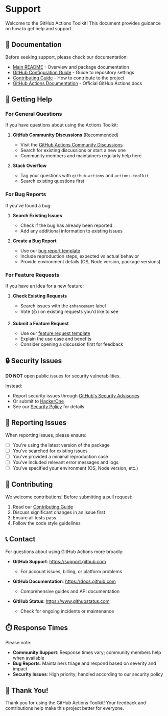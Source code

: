 # Support

Welcome to the GitHub Actions Toolkit! This document provides guidance on how to get help and support.

## 📖 Documentation

Before seeking support, please check our documentation:

- [Main README](../README.md) - Overview and package documentation
- [GitHub Configuration Guide](../docs/github-configuration-guide.md) - Guide to repository settings
- [Contributing Guide](CONTRIBUTING.md) - How to contribute to the project
- [GitHub Actions Documentation](https://docs.github.com/en/actions) - Official GitHub Actions docs

## 💬 Getting Help

### For General Questions

If you have questions about using the Actions Toolkit:

1. **GitHub Community Discussions** (Recommended)
   - Visit the [GitHub Actions Community Discussions](https://github.com/orgs/community/discussions/categories/actions)
   - Search for existing discussions or start a new one
   - Community members and maintainers regularly help here

2. **Stack Overflow**
   - Tag your questions with `github-actions` and `actions-toolkit`
   - Search existing questions first

### For Bug Reports

If you've found a bug:

1. **Search Existing Issues**
   - Check if the bug has already been reported
   - Add any additional information to existing issues

2. **Create a Bug Report**
   - Use our [bug report template](ISSUE_TEMPLATE/bug_report.md)
   - Include reproduction steps, expected vs actual behavior
   - Provide environment details (OS, Node version, package versions)

### For Feature Requests

If you have an idea for a new feature:

1. **Check Existing Requests**
   - Search issues with the `enhancement` label
   - Vote (👍) on existing requests you'd like to see

2. **Submit a Feature Request**
   - Use our [feature request template](ISSUE_TEMPLATE/enhancement_request.md)
   - Explain the use case and benefits
   - Consider opening a discussion first for feedback

## 🔒 Security Issues

**DO NOT** open public issues for security vulnerabilities.

Instead:
- Report security issues through [GitHub's Security Advisories](https://github.com/actions/toolkit/security/advisories)
- Or submit to [HackerOne](https://hackerone.com/github)
- See our [Security Policy](../SECURITY.md) for details

## 🐛 Reporting Issues

When reporting issues, please ensure:

- [ ] You're using the latest version of the package
- [ ] You've searched for existing issues
- [ ] You've provided a minimal reproduction case
- [ ] You've included relevant error messages and logs
- [ ] You've specified your environment (OS, Node version, etc.)

## 🤝 Contributing

We welcome contributions! Before submitting a pull request:

1. Read our [Contributing Guide](CONTRIBUTING.md)
2. Discuss significant changes in an issue first
3. Ensure all tests pass
4. Follow the code style guidelines

## 📞 Contact

For questions about using GitHub Actions more broadly:

- **GitHub Support**: https://support.github.com
  - For account issues, billing, or platform problems

- **GitHub Documentation**: https://docs.github.com
  - Comprehensive guides and API documentation

- **GitHub Status**: https://www.githubstatus.com
  - Check for ongoing incidents or maintenance

## ⏱️ Response Times

Please note:

- **Community Support**: Response times vary; community members help when available
- **Bug Reports**: Maintainers triage and respond based on severity and impact
- **Security Issues**: High priority; handled according to our security policy

## 🌟 Thank You!

Thank you for using the GitHub Actions Toolkit! Your feedback and contributions help make this project better for everyone.
